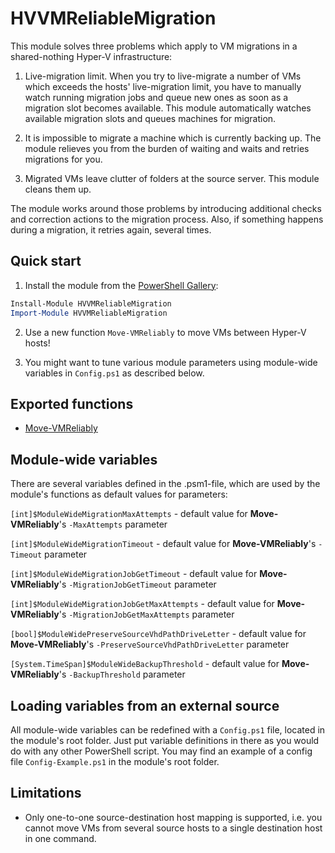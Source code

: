 # HVVMReliableMigration

This module solves three problems which apply to VM migrations in a shared-nothing Hyper-V infrastructure:

1. Live-migration limit.
    When you try to live-migrate a number of VMs which exceeds the hosts' live-migration limit, you have to manually watch running migration jobs and queue new ones as soon as a migration slot becomes available. This module automatically watches available migration slots and queues machines for migration.

2. It is impossible to migrate a machine which is currently backing up. The module relieves you from the burden of waiting and waits and retries migrations for you.

3. Migrated VMs leave clutter of folders at the source server. This module cleans them up.

The module works around those problems by introducing additional checks and correction actions to the migration process. Also, if something happens during a migration, it retries again, several times.

## Quick start

1. Install the module from the [PowerShell Gallery](https://powershellgallery.com):

```powershell
Install-Module HVVMReliableMigration
Import-Module HVVMReliableMigration
```

2. Use a new function `Move-VMReliably` to move VMs between Hyper-V hosts!

3. You might want to tune various module parameters using module-wide variables in `Config.ps1` as described below.

## Exported functions

* [Move-VMReliably](docs/Move-VMReliably.md)

## Module-wide variables

There are several variables defined in the .psm1-file, which are used by the module's functions as default values for parameters:

`[int]$ModuleWideMigrationMaxAttempts` - default value for **Move-VMReliably**'s `-MaxAttempts` parameter

`[int]$ModuleWideMigrationTimeout` - default value for **Move-VMReliably**'s `-Timeout` parameter

`[int]$ModuleWideMigrationJobGetTimeout` - default value for **Move-VMReliably**'s `-MigrationJobGetTimeout` parameter

`[int]$ModuleWideMigrationJobGetMaxAttempts` - default value for **Move-VMReliably**'s `-MigrationJobGetMaxAttempts` parameter

`[bool]$ModuleWidePreserveSourceVhdPathDriveLetter` - default value for **Move-VMReliably**'s `-PreserveSourceVhdPathDriveLetter` parameter

`[System.TimeSpan]$ModuleWideBackupThreshold` - default value for **Move-VMReliably**'s `-BackupThreshold` parameter

## Loading variables from an external source

All module-wide variables can be redefined with a `Config.ps1` file, located in the module's root folder. Just put variable definitions in there as you would do with any other PowerShell script. You may find an example of a config file `Config-Example.ps1` in the module's root folder.

## Limitations

* Only one-to-one source-destination host mapping is supported, i.e. you cannot move VMs from several source hosts to a single destination host in one command.
